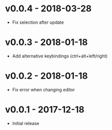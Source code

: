 # v0.0.4 - 2018-03-28
- Fix selection after update

# v0.0.3 - 2018-01-18
- Add alternative keybindings (ctrl+alt+left/right)

# v0.0.2 - 2018-01-18
- Fix error when changing editor

# v0.0.1 - 2017-12-18
- Initial release
